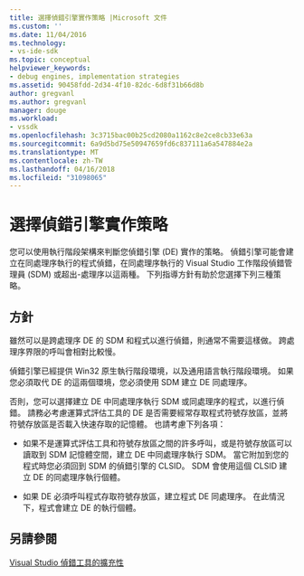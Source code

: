 ```yaml
---
title: 選擇偵錯引擎實作策略 |Microsoft 文件
ms.custom: ''
ms.date: 11/04/2016
ms.technology:
- vs-ide-sdk
ms.topic: conceptual
helpviewer_keywords:
- debug engines, implementation strategies
ms.assetid: 90458fdd-2d34-4f10-82dc-6d8f31b66d8b
author: gregvanl
ms.author: gregvanl
manager: douge
ms.workload:
- vssdk
ms.openlocfilehash: 3c3715bac00b25cd2080a1162c8e2ce8cb33e63a
ms.sourcegitcommit: 6a9d5bd75e50947659fd6c837111a6a547884e2a
ms.translationtype: MT
ms.contentlocale: zh-TW
ms.lasthandoff: 04/16/2018
ms.locfileid: "31098065"
---
```

# <a name="choosing-a-debug-engine-implementation-strategy"></a>選擇偵錯引擎實作策略
您可以使用執行階段架構來判斷您偵錯引擎 (DE) 實作的策略。 偵錯引擎可能會建立在同處理序執行的程式偵錯，在同處理序執行的 Visual Studio 工作階段偵錯管理員 (SDM) 或超出-處理序以這兩種。 下列指導方針有助於您選擇下列三種策略。  
  
## <a name="guidelines"></a>方針  
 雖然可以是跨處理序 DE 的 SDM 和程式以進行偵錯，則通常不需要這樣做。 跨處理序界限的呼叫會相對比較慢。  
  
 偵錯引擎已經提供 Win32 原生執行階段環境，以及通用語言執行階段環境。 如果您必須取代 DE 的這兩個環境，您必須使用 SDM 建立 DE 同處理序。  
  
 否則，您可以選擇建立 DE 中同處理序執行 SDM 或同處理序的程式，以進行偵錯。 請務必考慮運算式評估工具的 DE 是否需要經常存取程式符號存放區，並將符號存放區是否載入快速存取的記憶體。 也請考慮下列各項：  
  
-   如果不是運算式評估工具和符號存放區之間的許多呼叫，或是符號存放區可以讀取到 SDM 記憶體空間，建立 DE 中同處理序執行 SDM。 當它附加到您的程式時您必須回到 SDM 的偵錯引擎的 CLSID。 SDM 會使用這個 CLSID 建立 DE 的同處理序執行個體。  
  
-   如果 DE 必須呼叫程式存取符號存放區，建立程式 DE 同處理序。 在此情況下，程式會建立 DE 的執行個體。  
  
## <a name="see-also"></a>另請參閱  
 [Visual Studio 偵錯工具的擴充性](../../extensibility/debugger/visual-studio-debugger-extensibility.md)